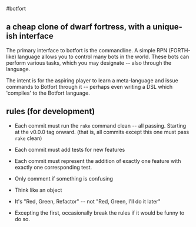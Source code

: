 #botfort
## a cheap clone of dwarf fortress, with a unique-ish interface

The primary interface to botfort is the commandline. A simple RPN (FORTH-like) 
language allows you to control many bots in the world. These bots can perform 
various tasks, which you may designate -- also through the language.

The intent is for the aspiring player to learn a meta-language and issue commands
to Botfort through it -- perhaps even writing a DSL which 'compiles' to the 
Botfort language. 

## rules (for development)

- Each commit must run the `rake` command clean -- all passing. Starting at the v0.0.0 tag onward.
  (that is, all commits except this one must pass `rake` clean)

- Each commit must add tests for new features

- Each commit must represent the addition of exactly one feature with
  exactly one corresponding test.

- Only comment if something is confusing

- Think like an object

- It's "Red, Green, Refactor" -- not "Red, Green, I'll do it later"

- Excepting the first, occasionally break the rules if it would be funny to do so.


